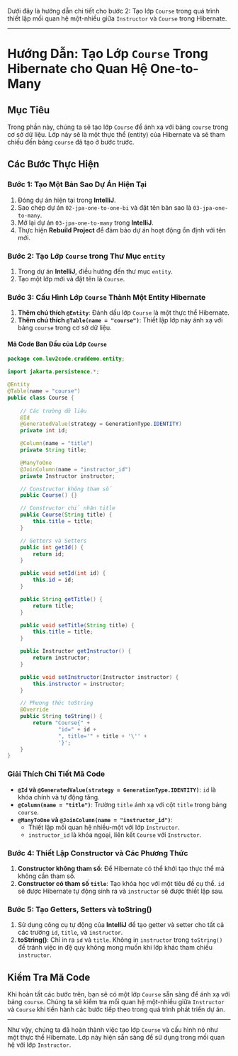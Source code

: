 Dưới đây là hướng dẫn chi tiết cho bước 2: Tạo lớp `Course` trong quá trình thiết lập mối quan hệ một-nhiều giữa `Instructor` và `Course` trong Hibernate.

---

# Hướng Dẫn: Tạo Lớp `Course` Trong Hibernate cho Quan Hệ One-to-Many

## Mục Tiêu

Trong phần này, chúng ta sẽ tạo lớp `Course` để ánh xạ với bảng `course` trong cơ sở dữ liệu. Lớp này sẽ là một thực thể (entity) của Hibernate và sẽ tham chiếu đến bảng `course` đã tạo ở bước trước.

## Các Bước Thực Hiện

### Bước 1: Tạo Một Bản Sao Dự Án Hiện Tại

1. Đóng dự án hiện tại trong **IntelliJ**.
2. Sao chép dự án `02-jpa-one-to-one-bi` và đặt tên bản sao là `03-jpa-one-to-many`.
3. Mở lại dự án `03-jpa-one-to-many` trong **IntelliJ**.
4. Thực hiện **Rebuild Project** để đảm bảo dự án hoạt động ổn định với tên mới.

### Bước 2: Tạo Lớp `Course` trong Thư Mục `entity`

1. Trong dự án **IntelliJ**, điều hướng đến thư mục `entity`.
2. Tạo một lớp mới và đặt tên là `Course`.

### Bước 3: Cấu Hình Lớp `Course` Thành Một Entity Hibernate

1. **Thêm chú thích `@Entity`**: Đánh dấu lớp `Course` là một thực thể Hibernate.
2. **Thêm chú thích `@Table(name = "course")`**: Thiết lập lớp này ánh xạ với bảng `course` trong cơ sở dữ liệu.

#### Mã Code Ban Đầu của Lớp `Course`

```java
package com.luv2code.cruddemo.entity;

import jakarta.persistence.*;

@Entity
@Table(name = "course")
public class Course {
    
    // Các trường dữ liệu
    @Id
    @GeneratedValue(strategy = GenerationType.IDENTITY)
    private int id;

    @Column(name = "title")
    private String title;

    @ManyToOne
    @JoinColumn(name = "instructor_id")
    private Instructor instructor;

    // Constructor không tham số
    public Course() {}

    // Constructor chỉ nhận title
    public Course(String title) {
        this.title = title;
    }

    // Getters và Setters
    public int getId() {
        return id;
    }

    public void setId(int id) {
        this.id = id;
    }

    public String getTitle() {
        return title;
    }

    public void setTitle(String title) {
        this.title = title;
    }

    public Instructor getInstructor() {
        return instructor;
    }

    public void setInstructor(Instructor instructor) {
        this.instructor = instructor;
    }

    // Phương thức toString
    @Override
    public String toString() {
        return "Course{" +
                "id=" + id +
                ", title='" + title + '\'' +
                '}';
    }
}
```

### Giải Thích Chi Tiết Mã Code

- **`@Id` và `@GeneratedValue(strategy = GenerationType.IDENTITY)`**: `id` là khóa chính và tự động tăng.
- **`@Column(name = "title")`**: Trường `title` ánh xạ với cột `title` trong bảng `course`.
- **`@ManyToOne` và `@JoinColumn(name = "instructor_id")`**:
  - Thiết lập mối quan hệ nhiều-một với lớp `Instructor`.
  - `instructor_id` là khóa ngoại, liên kết `Course` với `Instructor`.

### Bước 4: Thiết Lập Constructor và Các Phương Thức

1. **Constructor không tham số**: Để Hibernate có thể khởi tạo thực thể mà không cần tham số.
2. **Constructor có tham số `title`**: Tạo khóa học với một tiêu đề cụ thể. `id` sẽ được Hibernate tự động sinh ra và `instructor` sẽ được thiết lập sau.

### Bước 5: Tạo Getters, Setters và toString()

1. Sử dụng công cụ tự động của **IntelliJ** để tạo getter và setter cho tất cả các trường `id`, `title`, và `instructor`.
2. **toString()**: Chỉ in ra `id` và `title`. Không in `instructor` trong `toString()` để tránh việc in đệ quy không mong muốn khi lớp khác tham chiếu `instructor`.

## Kiểm Tra Mã Code

Khi hoàn tất các bước trên, bạn sẽ có một lớp `Course` sẵn sàng để ánh xạ với bảng `course`. Chúng ta sẽ kiểm tra mối quan hệ một-nhiều giữa `Instructor` và `Course` khi tiến hành các bước tiếp theo trong quá trình phát triển dự án.

---

Như vậy, chúng ta đã hoàn thành việc tạo lớp `Course` và cấu hình nó như một thực thể Hibernate. Lớp này hiện sẵn sàng để sử dụng trong mối quan hệ với lớp `Instructor`. 
